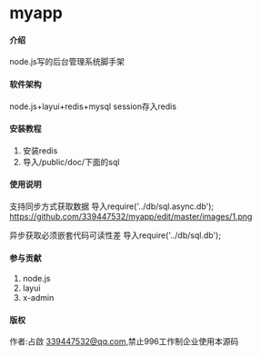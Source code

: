 # myapp

#### 介绍
node.js写的后台管理系统脚手架

#### 软件架构
node.js+layui+redis+mysql
session存入redis


#### 安装教程

1. 安装redis
2. 导入/public/doc/下面的sql

#### 使用说明
支持同步方式获取数据
导入require('../db/sql.async.db');
https://github.com/339447532/myapp/edit/master/images/1.png


异步获取必须嵌套代码可读性差
导入require('../db/sql.db');



#### 参与贡献

1. node.js
2. layui
3. x-admin

#### 版权
作者:占啟 339447532@qq.com,禁止996工作制企业使用本源码

